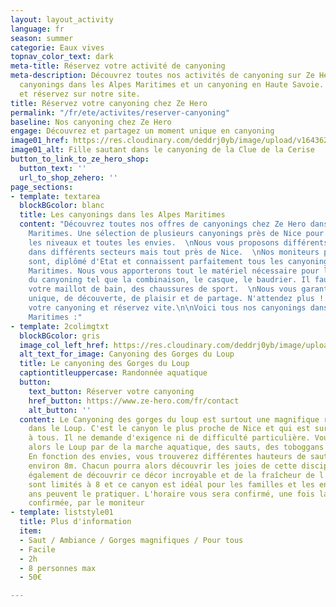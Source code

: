 ```yaml
---
layout: layout_activity
language: fr
season: summer
categorie: Eaux vives
topnav_color_text: dark
meta-title: Réservez votre activité de canyoning
meta-description: Découvrez toutes nos activités de canyoning sur Ze Hero avec nos
  canyonings dans les Alpes Maritimes et un canyoning en Haute Savoie. Choisissez
  et réservez sur notre site.
title: Réservez votre canyoning chez Ze Hero
permalink: "/fr/ete/activites/reserver-canyoning"
baseline: Nos canyoning chez Ze Hero
engage: Découvrez et partagez un moment unique en canyoning
image01_href: https://res.cloudinary.com/deddrj0yb/image/upload/v1643629416/website/Canyoning%2006/GPTempDownload_2_o77y31.jpg
image01_alt: Fille sautant dans le canyoning de la Clue de la Cerise
button_to_link_to_ze_hero_shop:
  button_text: ''
  url_to_shop_zehero: ''
page_sections:
- template: textarea
  blockBGcolor: blanc
  title: Les canyonings dans les Alpes Maritimes
  content: "Découvrez toutes nos offres de canyonings chez Ze Hero dans les Alpes
    Maritimes. Une sélection de plusieurs canyonings près de Nice pour tous, tous
    les niveaux et toutes les envies.  \nNous vous proposons différents canyonings
    dans différents secteurs mais tout près de Nice.  \nNos moniteurs professionnels
    sont, diplômé d'Etat et connaissent parfaitement tous les canyonings des Alpes
    Maritimes. Nous vous apporterons tout le matériel nécessaire pour la pratique
    du canyoning tel que la combinaison, le casque, le baudrier. Il faut venir avec
    votre maillot de bain, des chaussures de sport.  \nNous vous garantissons un moment
    unique, de découverte, de plaisir et de partage. N'attendez plus ! Choisissez
    votre canyoning et réservez vite.\n\nVoici tous nos canyonings dans les Alpes
    Maritimes :"
- template: 2colimgtxt
  blockBGcolor: gris
  image_col_left_href: https://res.cloudinary.com/deddrj0yb/image/upload/v1655365196/website/Canyoning%2006/Screenshot_5.jpg
  alt_text_for_image: Canyoning des Gorges du Loup
  title: Le canyoning des Gorges du Loup
  captiontitleuppercase: Randonnée aquatique
  button:
    text_button: Réserver votre canyoning
    href_button: https://www.ze-hero.com/fr/contact
    alt_button: ''
  content: Le Canyoning des gorges du loup est surtout une magnifique randonnée aquatique
    dans le Loup. C'est le canyon le plus proche de Nice et qui est surtout ouvert
    à tous. Il ne demande d'exigence ni de difficulté particulière. Vous parcourrez
    alors le Loup par de la marche aquatique, des sauts, des toboggans et de la nage.
    En fonction des envies, vous trouverez différentes hauteurs de saut allant jusqu'à
    environ 8m. Chacun pourra alors découvrir les joies de cette discipline. Profitez
    également de découvrir ce décor incroyable et de la fraîcheur de l'eau. Les groupes
    sont limités à 8 et ce canyon est idéal pour les familles et les enfants de 8
    ans peuvent le pratiquer. L'horaire vous sera confirmé, une fois la réservation
    confirmée, par le moniteur
- template: liststyle01
  title: Plus d'information
  item:
  - Saut / Ambiance / Gorges magnifiques / Pour tous
  - Facile
  - 2h
  - 8 personnes max
  - 50€

---
```

